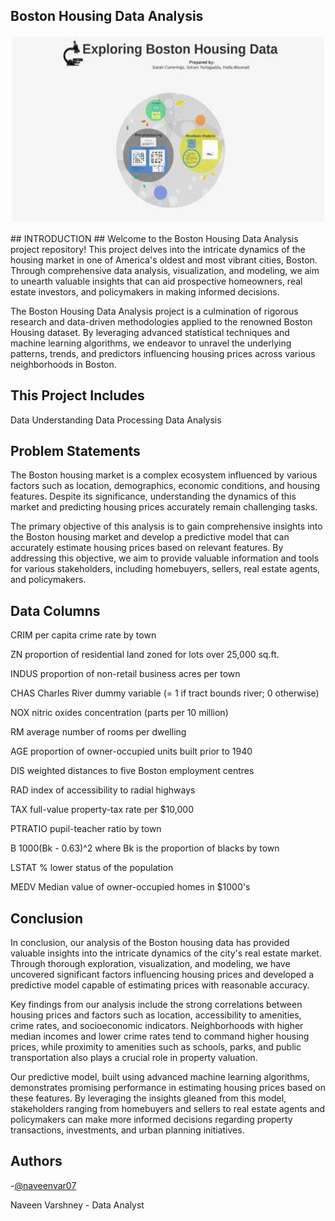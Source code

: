 ## Boston Housing Data Analysis ##
<p align="center">
  <img width="600" height="300" src="OIP (1).jpeg">
</p>
## INTRODUCTION ##
Welcome to the Boston Housing Data Analysis project repository! This project delves into the intricate dynamics of the housing market in one of America's oldest and most vibrant cities, Boston. Through comprehensive data analysis, visualization, and modeling, we aim to unearth valuable insights that can aid prospective homeowners, real estate investors, and policymakers in making informed decisions.

The Boston Housing Data Analysis project is a culmination of rigorous research and data-driven methodologies applied to the renowned Boston Housing dataset. By leveraging advanced statistical techniques and machine learning algorithms, we endeavor to unravel the underlying patterns, trends, and predictors influencing housing prices across various neighborhoods in Boston.

## This Project Includes ##
Data Understanding
Data Processing
Data Analysis

 ## Problem Statements ##
 The Boston housing market is a complex ecosystem influenced by various factors such as location, demographics, economic conditions, and housing features. Despite its significance, understanding the dynamics of this market and predicting housing prices accurately remain challenging tasks.

The primary objective of this analysis is to gain comprehensive insights into the Boston housing market and develop a predictive model that can accurately estimate housing prices based on relevant features. By addressing this objective, we aim to provide valuable information and tools for various stakeholders, including homebuyers, sellers, real estate agents, and policymakers.

 ## Data Columns ##
 CRIM per capita crime rate by town

ZN proportion of residential land zoned for lots over 25,000 sq.ft.

INDUS proportion of non-retail business acres per town

CHAS Charles River dummy variable (= 1 if tract bounds river; 0 otherwise)

NOX nitric oxides concentration (parts per 10 million)

RM average number of rooms per dwelling

AGE proportion of owner-occupied units built prior to 1940

DIS weighted distances to five Boston employment centres

RAD index of accessibility to radial highways

TAX full-value property-tax rate per $10,000

PTRATIO pupil-teacher ratio by town

B 1000(Bk - 0.63)^2 where Bk is the proportion of blacks by town

LSTAT % lower status of the population

MEDV Median value of owner-occupied homes in $1000's

## Conclusion ##
In conclusion, our analysis of the Boston housing data has provided valuable insights into the intricate dynamics of the city's real estate market. Through thorough exploration, visualization, and modeling, we have uncovered significant factors influencing housing prices and developed a predictive model capable of estimating prices with reasonable accuracy.

Key findings from our analysis include the strong correlations between housing prices and factors such as location, accessibility to amenities, crime rates, and socioeconomic indicators. Neighborhoods with higher median incomes and lower crime rates tend to command higher housing prices, while proximity to amenities such as schools, parks, and public transportation also plays a crucial role in property valuation.

Our predictive model, built using advanced machine learning algorithms, demonstrates promising performance in estimating housing prices based on these features. By leveraging the insights gleaned from this model, stakeholders ranging from homebuyers and sellers to real estate agents and policymakers can make more informed decisions regarding property transactions, investments, and urban planning initiatives.

## Authors

-[@naveenvar07](https://github.com/naveenvar07)

Naveen Varshney - Data Analyst

